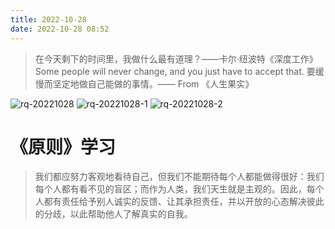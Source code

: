 ```yaml
---
title: 2022-10-28
date: 2022-10-28 08:52
---
```


> 在今天剩下的时间里，我做什么最有道理？——卡尔·纽波特《深度工作》
> Some people will never change, and you just have to accept that.
> 要缓慢而坚定地做自己能做的事情。—— From 《人生果实》


![rq-20221028](http://images.iotop.work/upic/20221028-rq-20221028.jpg)
![rq-20221028-1](http://images.iotop.work/upic/20221028-rq-20221028-1.jpg)
![rq-20221028-2](http://images.iotop.work/upic/20221028-rq-20221028-2.jpg)


# 《原则》学习

> 我们都应努力客观地看待自己，但我们不能期待每个人都能做得很好：我们每个人都有看不见的盲区；而作为人类，我们天生就是主观的。因此，每个人都有责任给予别人诚实的反馈、让其承担责任，并以开放的心态解决彼此的分歧，以此帮助他人了解真实的自我。 
